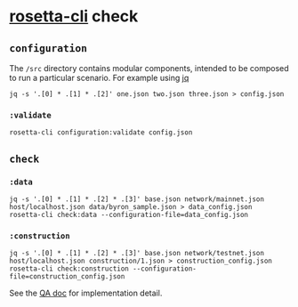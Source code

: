 # [rosetta-cli] check

## `configuration`
The `/src` directory contains modular components, intended to be composed to run a particular 
scenario. For example using [jq]
```console
jq -s '.[0] * .[1] * .[2]' one.json two.json three.json > config.json
```

### `:validate`
``` console
rosetta-cli configuration:validate config.json
```

## `check`

### `:data`
``` console
jq -s '.[0] * .[1] * .[2] * .[3]' base.json network/mainnet.json host/localhost.json data/byron_sample.json > data_config.json
rosetta-cli check:data --configuration-file=data_config.json
```

### `:construction`
``` console
jq -s '.[0] * .[1] * .[2] * .[3]' base.json network/testnet.json host/localhost.json construction/1.json > construction_config.json
rosetta-cli check:construction --configuration-file=construction_config.json
```

See the [QA doc] for implementation detail.

[rosetta-cli]: https://github.com/coinbase/rosetta-cli
[jq]: https://stedolan.github.io/jq/
[QA doc]: ../../docs/QA.md
